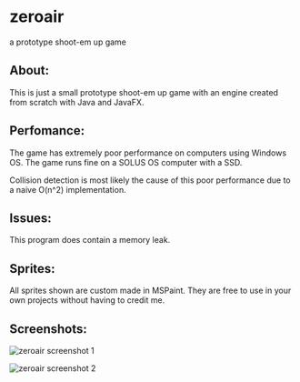 # zeroair
a prototype shoot-em up game


## About:
This is just a small prototype shoot-em up game with an engine created from scratch with Java and JavaFX.

## Perfomance:
The game has extremely poor performance on computers using Windows OS. The game runs fine on a SOLUS OS computer with a SSD.

Collision detection is most likely the cause of this poor performance due to a naive O(n^2) implementation.

## Issues:
This program does contain a memory leak.

## Sprites:
All sprites shown are custom made in MSPaint. They are free to use in your own projects without having to credit me.

## Screenshots:

![zeroair screenshot 1](https://user-images.githubusercontent.com/22797257/44302888-173cfb00-a300-11e8-9ff5-5498fef14346.png)

![zeroair screenshot 2](https://user-images.githubusercontent.com/22797257/44302890-1d32dc00-a300-11e8-9684-6da0d2bdae79.png)

